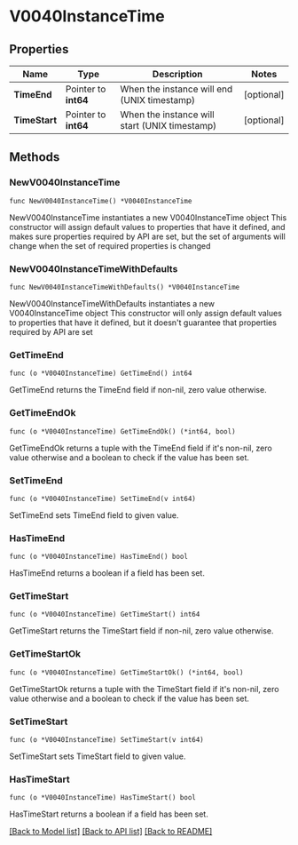 # V0040InstanceTime

## Properties

Name | Type | Description | Notes
------------ | ------------- | ------------- | -------------
**TimeEnd** | Pointer to **int64** | When the instance will end (UNIX timestamp) | [optional] 
**TimeStart** | Pointer to **int64** | When the instance will start (UNIX timestamp) | [optional] 

## Methods

### NewV0040InstanceTime

`func NewV0040InstanceTime() *V0040InstanceTime`

NewV0040InstanceTime instantiates a new V0040InstanceTime object
This constructor will assign default values to properties that have it defined,
and makes sure properties required by API are set, but the set of arguments
will change when the set of required properties is changed

### NewV0040InstanceTimeWithDefaults

`func NewV0040InstanceTimeWithDefaults() *V0040InstanceTime`

NewV0040InstanceTimeWithDefaults instantiates a new V0040InstanceTime object
This constructor will only assign default values to properties that have it defined,
but it doesn't guarantee that properties required by API are set

### GetTimeEnd

`func (o *V0040InstanceTime) GetTimeEnd() int64`

GetTimeEnd returns the TimeEnd field if non-nil, zero value otherwise.

### GetTimeEndOk

`func (o *V0040InstanceTime) GetTimeEndOk() (*int64, bool)`

GetTimeEndOk returns a tuple with the TimeEnd field if it's non-nil, zero value otherwise
and a boolean to check if the value has been set.

### SetTimeEnd

`func (o *V0040InstanceTime) SetTimeEnd(v int64)`

SetTimeEnd sets TimeEnd field to given value.

### HasTimeEnd

`func (o *V0040InstanceTime) HasTimeEnd() bool`

HasTimeEnd returns a boolean if a field has been set.

### GetTimeStart

`func (o *V0040InstanceTime) GetTimeStart() int64`

GetTimeStart returns the TimeStart field if non-nil, zero value otherwise.

### GetTimeStartOk

`func (o *V0040InstanceTime) GetTimeStartOk() (*int64, bool)`

GetTimeStartOk returns a tuple with the TimeStart field if it's non-nil, zero value otherwise
and a boolean to check if the value has been set.

### SetTimeStart

`func (o *V0040InstanceTime) SetTimeStart(v int64)`

SetTimeStart sets TimeStart field to given value.

### HasTimeStart

`func (o *V0040InstanceTime) HasTimeStart() bool`

HasTimeStart returns a boolean if a field has been set.


[[Back to Model list]](../README.md#documentation-for-models) [[Back to API list]](../README.md#documentation-for-api-endpoints) [[Back to README]](../README.md)


